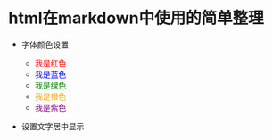 # html在markdown中使用的简单整理

- 字体颜色设置
  - <font color="red">我是红色</font>
  - <font color="blue">我是蓝色</font>
  - <font color="green">我是绿色</font>
  - <font color="orange">我是橙色</font>
  - <font color="purple">我是紫色</font>

- 设置文字居中显示

  